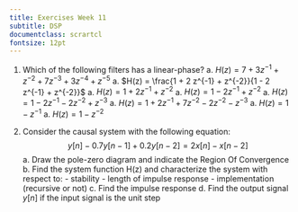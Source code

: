 ```yaml
---
title: Exercises Week 11
subtitle: DSP
documentclass: scrartcl
fontsize: 12pt
---
```


1. Which of the following filters has a linear-phase?
    a. $H(z) = 7 + 3 z^{-1} + z^{-2} + 7z^{-3} + 3 z^{-4} + z^{-5}$
    a. $H(z) = \frac{1 + 2 z^{-1} + z^{-2}}{1 - 2 z^{-1} + z^{-2}}$
    a. $H(z) = 1 + 2z^{-1} + z^{-2}$
    a. $H(z) = 1 - 2z^{-1} + z^{-2}$
    a. $H(z) = 1 - 2z^{-1} - 2z^{-2} + z^{-3}$
    a. $H(z) = 1 + 2z^{-1} + 7z^{-2}- 2z^{-2} - z^{-3}$
    a. $H(z) = 1 - z^{-1}$
    a. $H(z) = 1 - z^{-2}$

2. Consider the causal system with the following equation:
$$y[n] - 0.7y[n-1] + 0.2 y[n-2] = 2 x[n] - x[n-2]$$
    a. Draw the pole-zero diagram and indicate the Region Of Convergence
    b. Find the system function H(z) and characterize the system with respect to:
        - stability
	    - length of impulse response
	    - implementation (recursive or not)
    c. Find the impulse response
    d. Find the output signal $y[n]$ if the input signal is the unit step
